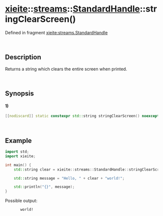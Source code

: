 # [xieite](../../../../../xieite.md)\:\:[streams](../../../../../streams.md)\:\:[StandardHandle](../../../standard_handle.md)\:\:stringClearScreen\(\)
Defined in fragment [xieite:streams.StandardHandle](../../../../../../src/streams/standard_handle.cpp)

&nbsp;

## Description
Returns a string which clears the entire screen when printed.

&nbsp;

## Synopsis
#### 1)
```cpp
[[nodiscard]] static constexpr std::string stringClearScreen() noexcept;
```

&nbsp;

## Example
```cpp
import std;
import xieite;

int main() {
    std::string clear = xieite::streams::StandardHandle::stringClearScreen();

    std::string message = "Hello, " + clear + "world!";

    std::println("{}", message);
}
```
Possible output:
```
       world!
```
